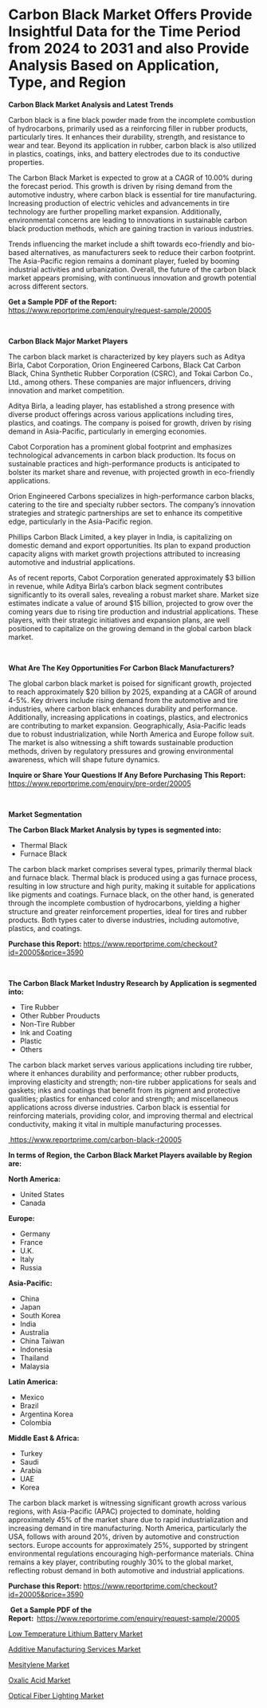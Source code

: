 <p><h1>Carbon Black Market Offers Provide Insightful Data for the Time Period from 2024 to 2031 and also Provide Analysis Based on Application, Type, and Region</h1></p><p><strong>Carbon Black Market Analysis and Latest Trends</strong></p>
<p><p>Carbon black is a fine black powder made from the incomplete combustion of hydrocarbons, primarily used as a reinforcing filler in rubber products, particularly tires. It enhances their durability, strength, and resistance to wear and tear. Beyond its application in rubber, carbon black is also utilized in plastics, coatings, inks, and battery electrodes due to its conductive properties.</p><p>The Carbon Black Market is expected to grow at a CAGR of 10.00% during the forecast period. This growth is driven by rising demand from the automotive industry, where carbon black is essential for tire manufacturing. Increasing production of electric vehicles and advancements in tire technology are further propelling market expansion. Additionally, environmental concerns are leading to innovations in sustainable carbon black production methods, which are gaining traction in various industries.</p><p>Trends influencing the market include a shift towards eco-friendly and bio-based alternatives, as manufacturers seek to reduce their carbon footprint. The Asia-Pacific region remains a dominant player, fueled by booming industrial activities and urbanization. Overall, the future of the carbon black market appears promising, with continuous innovation and growth potential across different sectors.</p></p>
<p><strong>Get a Sample PDF of the Report:&nbsp;</strong> <a href="https://www.reportprime.com/enquiry/request-sample/20005?utm_campaign=63&utm_medium=2&utm_source=Github&utm_content=ia&utm_term=24112024&utm_id=carbon-black">https://www.reportprime.com/enquiry/request-sample/20005</a></p>
<p>&nbsp;</p>
<p><strong>Carbon Black Major Market Players</strong></p>
<p><p>The carbon black market is characterized by key players such as Aditya Birla, Cabot Corporation, Orion Engineered Carbons, Black Cat Carbon Black, China Synthetic Rubber Corporation (CSRC), and Tokai Carbon Co., Ltd., among others. These companies are major influencers, driving innovation and market competition.</p><p>Aditya Birla, a leading player, has established a strong presence with diverse product offerings across various applications including tires, plastics, and coatings. The company is poised for growth, driven by rising demand in Asia-Pacific, particularly in emerging economies.</p><p>Cabot Corporation has a prominent global footprint and emphasizes technological advancements in carbon black production. Its focus on sustainable practices and high-performance products is anticipated to bolster its market share and revenue, with projected growth in eco-friendly applications.</p><p>Orion Engineered Carbons specializes in high-performance carbon blacks, catering to the tire and specialty rubber sectors. The company’s innovation strategies and strategic partnerships are set to enhance its competitive edge, particularly in the Asia-Pacific region.</p><p>Phillips Carbon Black Limited, a key player in India, is capitalizing on domestic demand and export opportunities. Its plan to expand production capacity aligns with market growth projections attributed to increasing automotive and industrial applications.</p><p>As of recent reports, Cabot Corporation generated approximately $3 billion in revenue, while Aditya Birla’s carbon black segment contributes significantly to its overall sales, revealing a robust market share. Market size estimates indicate a value of around $15 billion, projected to grow over the coming years due to rising tire production and industrial applications. These players, with their strategic initiatives and expansion plans, are well positioned to capitalize on the growing demand in the global carbon black market.</p></p>
<p>&nbsp;</p>
<p><strong>What Are The Key Opportunities For Carbon Black Manufacturers?</strong></p>
<p><p>The global carbon black market is poised for significant growth, projected to reach approximately $20 billion by 2025, expanding at a CAGR of around 4-5%. Key drivers include rising demand from the automotive and tire industries, where carbon black enhances durability and performance. Additionally, increasing applications in coatings, plastics, and electronics are contributing to market expansion. Geographically, Asia-Pacific leads due to robust industrialization, while North America and Europe follow suit. The market is also witnessing a shift towards sustainable production methods, driven by regulatory pressures and growing environmental awareness, which will shape future dynamics.</p></p>
<p><strong>Inquire or Share Your Questions If Any Before Purchasing This Report:</strong> <a href="https://www.reportprime.com/enquiry/pre-order/20005?utm_campaign=63&utm_medium=2&utm_source=Github&utm_content=ia&utm_term=24112024&utm_id=carbon-black">https://www.reportprime.com/enquiry/pre-order/20005</a></p>
<p>&nbsp;</p>
<p><strong>Market Segmentation</strong></p>
<p><strong>The Carbon Black Market Analysis by types is segmented into:</strong></p>
<p><ul><li>Thermal Black</li><li>Furnace Black</li></ul></p>
<p><p>The carbon black market comprises several types, primarily thermal black and furnace black. Thermal black is produced using a gas furnace process, resulting in low structure and high purity, making it suitable for applications like pigments and coatings. Furnace black, on the other hand, is generated through the incomplete combustion of hydrocarbons, yielding a higher structure and greater reinforcement properties, ideal for tires and rubber products. Both types cater to diverse industries, including automotive, plastics, and coatings.</p></p>
<p><strong>Purchase this Report:&nbsp;</strong><a href="https://www.reportprime.com/checkout?id=20005&price=3590&utm_campaign=63&utm_medium=2&utm_source=Github&utm_content=ia&utm_term=24112024&utm_id=carbon-black">https://www.reportprime.com/checkout?id=20005&price=3590</a></p>
<p>&nbsp;</p>
<p><strong>The Carbon Black Market Industry Research by Application is segmented into:</strong></p>
<p><ul><li>Tire Rubber</li><li>Other Rubber Prouducts</li><li>Non-Tire Rubber</li><li>Ink and Coating</li><li>Plastic</li><li>Others</li></ul></p>
<p><p>The carbon black market serves various applications including tire rubber, where it enhances durability and performance; other rubber products, improving elasticity and strength; non-tire rubber applications for seals and gaskets; inks and coatings that benefit from its pigment and protective qualities; plastics for enhanced color and strength; and miscellaneous applications across diverse industries. Carbon black is essential for reinforcing materials, providing color, and improving thermal and electrical conductivity, making it vital in multiple manufacturing processes.</p></p>
<p><a href="https://www.reportprime.com/carbon-black-r20005?utm_campaign=63&utm_medium=2&utm_source=Github&utm_content=ia&utm_term=24112024&utm_id=carbon-black">&nbsp;https://www.reportprime.com/carbon-black-r20005</a></p>
<p><strong>In terms of Region, the Carbon Black Market Players available by Region are:</strong></p>
<p>
    <p> <strong> North America: </strong>
        <ul>
            <li>United States</li>
            <li>Canada</li>
        </ul>
        </p> 
    <p> <strong> Europe: </strong>
        <ul>
            <li>Germany</li>
            <li>France</li>
            <li>U.K.</li>
            <li>Italy</li>
            <li>Russia</li>
        </ul>
        </p> 
    <p> <strong> Asia-Pacific: </strong>
        <ul>
            <li>China</li>
            <li>Japan</li>
            <li>South Korea</li>
            <li>India</li>
            <li>Australia</li>
            <li>China Taiwan</li>
            <li>Indonesia</li>
            <li>Thailand</li>
            <li>Malaysia</li>
        </ul>
        </p> 
    <p> <strong> Latin America: </strong>
        <ul>
            <li>Mexico</li>
            <li>Brazil</li>
            <li>Argentina Korea</li>
            <li>Colombia</li>
        </ul>
        </p> 
    <p> <strong> Middle East & Africa: </strong>
        <ul>
            <li>Turkey</li>
            <li>Saudi</li>
            <li>Arabia</li>
            <li>UAE</li>
            <li>Korea</li>
        </ul>
    </p>
    </p>
<p><p>The carbon black market is witnessing significant growth across various regions, with Asia-Pacific (APAC) projected to dominate, holding approximately 45% of the market share due to rapid industrialization and increasing demand in tire manufacturing. North America, particularly the USA, follows with around 20%, driven by automotive and construction sectors. Europe accounts for approximately 25%, supported by stringent environmental regulations encouraging high-performance materials. China remains a key player, contributing roughly 30% to the global market, reflecting robust demand in both automotive and industrial applications.</p></p>
<p><strong>Purchase this Report: </strong><a href="https://www.reportprime.com/checkout?id=20005&price=3590&utm_campaign=63&utm_medium=2&utm_source=Github&utm_content=ia&utm_term=24112024&utm_id=carbon-black">https://www.reportprime.com/checkout?id=20005&price=3590</a></p>
<p>&nbsp;<strong>Get a Sample PDF of the Report:&nbsp;&nbsp;</strong><a href="https://www.reportprime.com/enquiry/request-sample/20005?utm_campaign=63&utm_medium=2&utm_source=Github&utm_content=ia&utm_term=24112024&utm_id=carbon-black">https://www.reportprime.com/enquiry/request-sample/20005</a></p>
<p><strong></strong></p>
<p><p><a href="https://www.linkedin.com/pulse/comprehensive-assessment-globallow-temperature-lithium-battery-udryf?utm_campaign=63&utm_medium=2&utm_source=Github&utm_content=ia&utm_term=24112024&utm_id=carbon-black">Low Temperature Lithium Battery Market</a></p><p><a href="https://issuu.com/reportprime-2/docs/additive-manufacturing-services-mar_8f7ecbc10f01a2?utm_campaign=63&utm_medium=2&utm_source=Github&utm_content=ia&utm_term=24112024&utm_id=carbon-black">Additive Manufacturing Services Market</a></p><p><a href="https://github.com/ygfu6u/Market-Research-Report-List-1/blob/main/mesitylene-market.md?utm_campaign=63&utm_medium=2&utm_source=Github&utm_content=ia&utm_term=24112024&utm_id=carbon-black">Mesitylene Market</a></p><p><a href="https://github.com/JubayerMia832/Market-Research-Report-List-1/blob/main/oxalic-acid-market.md?utm_campaign=63&utm_medium=2&utm_source=Github&utm_content=ia&utm_term=24112024&utm_id=carbon-black">Oxalic Acid Market</a></p><p><a href="https://issuu.com/reportprime-2/docs/optical-fiber-lighting-market-size-_5b817ee708a31a?utm_campaign=63&utm_medium=2&utm_source=Github&utm_content=ia&utm_term=24112024&utm_id=carbon-black">Optical Fiber Lighting Market</a></p></p>